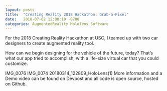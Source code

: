 ```yaml
---
layout: posts
title:  "Creating Reality 2018 Hackathon: Grab-a-Pixel"
date:   2018-07-02 12:08:10 -0700
categories: AugmentedReality Hololens Software
---
```

For the 2018 Creating Reality Hackathon at USC, I teamed up with two car designers to create augmented reality tool.

How can we begin designing for the vehicle of the future, today? That’s what our app tried to accomplish, with a life-size virtual car that you could customize.

 

 IMG_0076 IMG_0074
 20180314_122809_HoloLens(1)
More information and a Demo video can be found on Devpost and all code is open source, hosted on Github.
